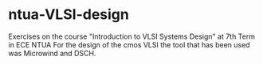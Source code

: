 # ntua-VLSI-design
Exercises on the course "Introduction to VLSI Systems Design" at 7th Term in ECE NTUA
For the design of the cmos VLSI  the tool that has been used was Microwind and DSCH.
